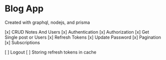 # Blog App

Created with graphql, nodejs, and prisma

[x] CRUD Notes And Users
[x] Authentication
[x] Authorization
[x] Get Single post or Users
[x] Refresh Tokens
[x] Update Password
[x] Pagination
[x] Subscriptions

[ ] Logout
[ ] Storing refresh tokens in cache
